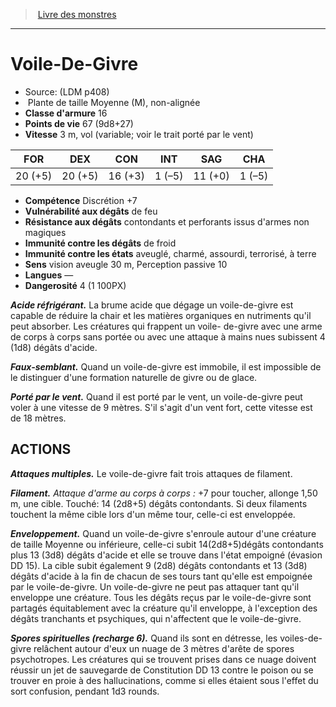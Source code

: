 ﻿> [Livre des monstres](tome_of_beasts.md)

---

# Voile-De-Givre

- Source: (LDM p408)
-  Plante de taille Moyenne (M), non-alignée
- **Classe d'armure** 16
- **Points de vie** 67 (9d8+27)
- **Vitesse** 3 m, vol (variable; voir le trait porté par le vent)

|FOR|DEX|CON|INT|SAG|CHA|
|---|---|---|---|---|---|
|20 (+5)|20 (+5)|16 (+3)|1 (–5)|11 (+0)|1 (–5)|

- **Compétence** Discrétion +7
- **Vulnérabilité aux dégâts** de feu
- **Résistance aux dégâts** contondants et perforants issus d'armes non magiques
- **Immunité contre les dégâts** de froid
- **Immunité contre les états** aveuglé, charmé, assourdi, terrorisé, à terre
- **Sens** vision aveugle 30 m, Perception passive 10
- **Langues** —
- **Dangerosité** 4 (1 100PX)

**_Acide réfrigérant._** La brume acide que dégage un voile-de-givre est capable de réduire la chair et les matières organiques en nutriments qu'il peut absorber. Les créatures qui frappent un voile- de-givre avec une arme de corps à corps sans portée ou avec une attaque à mains nues subissent 4 (1d8) dégâts d'acide.

**_Faux-semblant._** Quand un voile-de-givre est immobile, il est impossible de le distinguer d'une formation naturelle de givre ou de glace.

**_Porté par le vent._** Quand il est porté par le vent, un voile-de-givre peut voler à une vitesse de 9 mètres. S'il s'agit d'un vent fort, cette vitesse est de 18 mètres.

## ACTIONS

**_Attaques multiples._** Le voile-de-givre fait trois attaques de filament.

**_Filament._** _Attaque d'arme au corps à corps :_ +7 pour toucher, allonge 1,50 m, une cible. Touché: 14 (2d8+5) dégâts contondants. Si deux filaments touchent la même cible lors d'un même tour, celle-ci est enveloppée.

**_Enveloppement._** Quand un voile-de-givre s'enroule autour d'une créature de taille Moyenne ou inférieure, celle-ci subit 14(2d8+5)dégâts contondants plus 13 (3d8) dégâts d'acide et elle se trouve dans l'état empoigné (évasion DD 15). La cible subit également 9 (2d8) dégâts contondants et 13 (3d8) dégâts d'acide à la fin de chacun de ses tours tant qu'elle est empoignée par le voile-de-givre. Un voile-de-givre ne peut pas attaquer tant qu'il enveloppe une créature. Tous les dégâts reçus par le voile-de-givre sont partagés équitablement avec la créature qu'il enveloppe, à l'exception des dégâts tranchants et psychiques, qui n'affectent que le voile-de-givre.

**_Spores spirituelles (recharge 6)._** Quand ils sont en détresse, les voiles-de-givre relâchent autour d'eux un nuage de 3 mètres d'arête de spores psychotropes. Les créatures qui se trouvent prises dans ce nuage doivent réussir un jet de sauvegarde de Constitution DD 13 contre le poison ou se trouver en proie à des hallucinations, comme si elles étaient sous l'effet du sort confusion, pendant 1d3 rounds.


